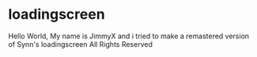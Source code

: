# loadingscreen
Hello World, My name is JimmyX and i tried to make a remastered version of Synn's loadingscreen
All Rights Reserved
